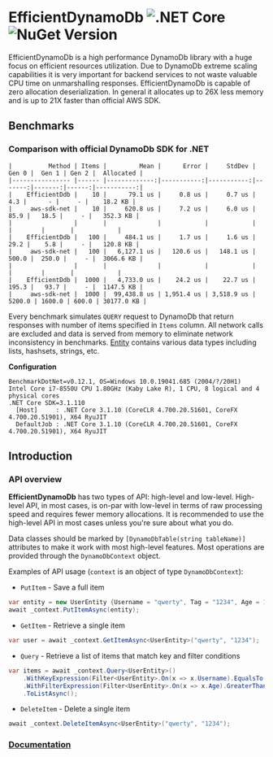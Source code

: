 # EfficientDynamoDb ![.NET Core](https://github.com/AllocZero/EfficientDynamoDb/workflows/Build/badge.svg) ![NuGet Version](https://img.shields.io/nuget/v/EfficientDynamoDb)
EfficientDynamoDb is a high performance DynamoDb library with a huge focus on efficient resources utilization. Due to DynamoDb extreme scaling capabilities it is very important for backend services to not waste valuable CPU time on unmarshalling responses. EfficientDynamoDb is capable of zero allocation deserialization. In general it allocates up to 26X less memory and is up to 21X faster than official AWS SDK.

## Benchmarks

### Comparison with official DynamoDb SDK for .NET

 ```
|          Method | Items |         Mean |      Error |     StdDev |  Gen 0 |  Gen 1 | Gen 2 |  Allocated |
|---------------- |------ |-------------:|-----------:|-----------:|-------:|-------:|------:|-----------:|
|    EfficientDdb |    10 |      79.1 us |     0.8 us |     0.7 us |    4.3 |      - |     - |    18.2 KB |
|     aws-sdk-net |    10 |     620.8 us |     7.2 us |     6.0 us |   85.9 |   18.5 |     - |   352.3 KB |
|                 |       |              |            |            |        |        |       |            |
|    EfficientDdb |   100 |     484.1 us |     1.7 us |     1.6 us |   29.2 |    5.8 |     - |   120.8 KB |
|     aws-sdk-net |   100 |   6,127.1 us |   120.6 us |   148.1 us |  500.0 |  250.0 |     - |  3066.6 KB |
|                 |       |              |            |            |        |        |       |            |
|    EfficientDdb |  1000 |   4,733.0 us |    24.2 us |    22.7 us |  195.3 |   93.7 |     - |  1147.5 KB |
|     aws-sdk-net |  1000 |  99,438.8 us | 1,951.4 us | 3,518.9 us | 5200.0 | 1600.0 | 600.0 | 30177.0 KB |
 ```
 Every benchmark simulates `QUERY` request to DynamoDb that return responses with number of items specified in `Items` column. All network calls are excluded and data is served from memory to eliminate network inconsistency in benchmarks. [Entity](https://github.com/AllocZero/EfficientDynamoDb/blob/42d6ed914ae37be0c2ef6e4cba1334c7a27cade8/src/Benchmarks/AwsDdbSdk/Entities/MixedEntity.cs) contains various data types including lists, hashsets, strings, etc.
 
 **Configuration**
```
BenchmarkDotNet=v0.12.1, OS=Windows 10.0.19041.685 (2004/?/20H1)
Intel Core i7-8550U CPU 1.80GHz (Kaby Lake R), 1 CPU, 8 logical and 4 physical cores
.NET Core SDK=3.1.110
  [Host]     : .NET Core 3.1.10 (CoreCLR 4.700.20.51601, CoreFX 4.700.20.51901), X64 RyuJIT
  DefaultJob : .NET Core 3.1.10 (CoreCLR 4.700.20.51601, CoreFX 4.700.20.51901), X64 RyuJIT
```

## Introduction

### API overview

**EfficientDynamoDb** has two types of API: high-level and low-level.
High-level API, in most cases, is on-par with low-level in terms of raw processing speed and requires fewer memory allocations.
It is recommended to use the high-level API in most cases unless you're sure about what you do.

Data classes should be marked by `[DynamoDbTable(string tableName)]` attributes to make it work with most high-level features.
Most operations are provided through the `DynamoDbContext` object.

Examples of API usage (`context` is an object of type `DynamoDbContext`):

* `PutItem` - Save a full item

```csharp
var entity = new UserEntity {Username = "qwerty", Tag = "1234", Age = 15};
await _context.PutItemAsync(entity);
```

* `GetItem` - Retrieve a single item

```csharp
var user = await _context.GetItemAsync<UserEntity>("qwerty", "1234");
```

* `Query` - Retrieve a list of items that match key and filter conditions

```csharp
var items = await _context.Query<UserEntity>()
    .WithKeyExpression(Filter<UserEntity>.On(x => x.Username).EqualsTo("qwerty"))
    .WithFilterExpression(Filter<UserEntity>.On(x => x.Age).GreaterThanOrEqualsTo(18))
    .ToListAsync();
```

* `DeleteItem` - Delete a single item

```csharp
await _context.DeleteItemAsync<UserEntity>("qwerty", "1234");
```

### [Documentation](https://alloczero.github.io/EfficientDynamoDb/)
